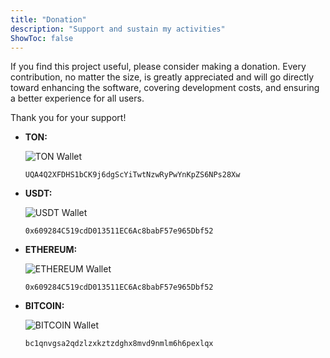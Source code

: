 ```yaml
---
title: "Donation"
description: "Support and sustain my activities"
ShowToc: false
---
```


If you find this project useful, please consider making a donation. Every contribution, no matter the size, is greatly appreciated and will go directly toward enhancing the software, covering development costs, and ensuring a better experience for all users.

Thank you for your support!

- **TON:**

   ![TON Wallet](./ton-wallet.svg)

   ```
   UQA4Q2XFDHS1bCK9j6dgScYiTwtNzwRyPwYnKpZS6NPs28Xw
   ```

- **USDT:**

   ![USDT Wallet](./usdt-wallet.svg)

   ```
   0x609284C519cdD013511EC6Ac8babF57e965Dbf52
   ```

- **ETHEREUM:**

   ![ETHEREUM Wallet](./ethereum-wallet.svg)

   ```
   0x609284C519cdD013511EC6Ac8babF57e965Dbf52
   ```

- **BITCOIN:**

   ![BITCOIN Wallet](./bitcoin-wallet.svg)

   ```
   bc1qnvgsa2qdzlzxkztzdghx8mvd9nmlm6h6pexlqx
   ```
